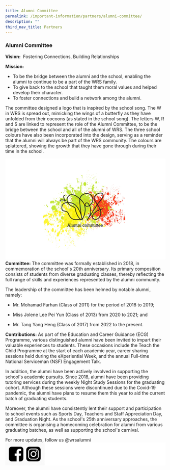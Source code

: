 ```yaml
---
title: Alumni Committee
permalink: /important-information/partners/alumni-committee/
description: ""
third_nav_title: Partners
---
```

### **Alumni Committee**
**Vision:**  Fostering Connections, Building Relationships

**Mission:**   
* To be the bridge between the alumni and the school, enabling the alumni to continue to be a part of the WRS family.  
* To give back to the school that taught them moral values and helped develop their character.  
* To foster connections and build a network among the alumni.

The committee designed a logo that is inspired by the school song. The W in WRS is spread out, mimicking the wings of a butterfly as they have unfolded from their cocoons (as stated in the school song). The letters W, R and S are linked to represent the role of the Alumni Committee, to be the bridge between the school and all of the alumni of WRS. The three school colours have also been incorporated into the design, serving as a reminder that the alumni will always be part of the WRS community. The colours are splattered, showing the growth that they have gone through during their time in the school.

![](/images/Alumni%20Logo.jpg)
<br>
**Committee:**
The committee was formally established in 2018, in commemoration of the school's 20th anniversary. Its primary composition consists of students from diverse graduating classes, thereby reflecting the full range of skills and experiences represented by the alumni community.

The leadership of the committee has been helmed by notable alumni, namely:

* Mr. Mohamad Farhan (Class of 2011) for the period of 2018 to 2019;

* Miss Jolene Lee Pei Yun (Class of 2013) from 2020 to 2021; and

* Mr. Tang Yang Heng (Class of 2017) from 2022 to the present.

         
**Contributions:** As part of the Education and Career Guidance (ECG) Programme, various distinguished alumni have been invited to impart their valuable experiences to students. These occasions include the Teach the Child Programme at the start of each academic year, career sharing sessions held during the eXperiential Week, and the annual Full-time National Serviceman (NSF) Engagement Talk.

In addition, the alumni have been actively involved in supporting the school's academic pursuits. Since 2018, alumni have been providing tutoring services during the weekly Night Study Sessions for the graduating cohort. Although these sessions were discontinued due to the Covid-19 pandemic, the alumni have plans to resume them this year to aid the current batch of graduating students.

Moreover, the alumni have consistently lent their support and participation to school events such as Sports Day, Teachers and Staff Appreciation Day, and Graduation Night. As the school's 25th anniversary approaches, the committee is organising a homecoming celebration for alumni from various graduating batches, as well as supporting the school's carnival.

For more updates, follow us @wrsalumni
![](/images/social%20media%20logos%201.jpg)